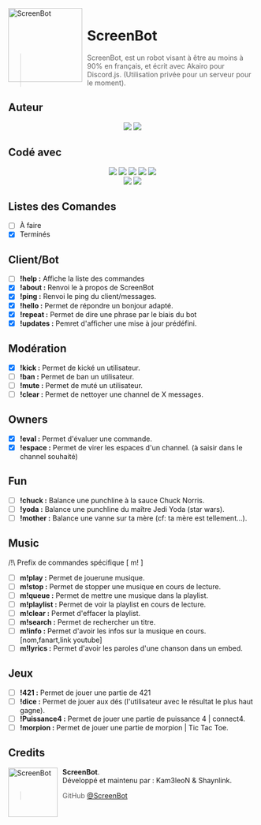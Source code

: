 <img width="150" height="150" align="left" style="float: left; margin: 0 10px 0 0;" alt="ScreenBot" src="https://cdn.discordapp.com/attachments/611997398410985492/612053510770655233/screenbot.png">

# ScreenBot
> ScreenBot, est un robot visant à être au moins à 90% en français, et écrit avec Akairo pour Discord.js.
(Utilisation privée pour un serveur pour le moment).

## Auteur
<p align=center>
<img src="https://cdn.discordapp.com/attachments/611997398410985492/619638360016814081/Kam3leoN.png"> <img src="https://cdn.discordapp.com/attachments/611997398410985492/619638371811196960/Shaynlink.png">
</p>

## Codé avec
<p align=center>
<img src="https://cdn.discordapp.com/attachments/611997398410985492/619522922477781003/javascript.png"> <img src="https://media.discordapp.net/attachments/611997398410985492/619522924277399572/nodejs.png"> <img src="https://cdn.discordapp.com/attachments/611997398410985492/619522925623640090/discordjs.png"> <img src="https://cdn.discordapp.com/attachments/611997398410985492/619522929776001025/akairo.png"> <img src="https://cdn.discordapp.com/attachments/611997398410985492/619522932678328320/version.png">
</br>
<img src="https://img.shields.io/badge/license-MIT-green"> <img src="https://img.shields.io/badge/build-passing-brightgreen">
</p>

## Listes des Comandes
- [ ] À faire
- [x] Terminés

## Client/Bot
- [ ] **!help :** Affiche la liste des commandes
- [x] **!about :** Renvoi le à propos de ScreenBot
- [x] **!ping :** Renvoi le ping du client/messages.
- [x] **!hello :** Permet de répondre un bonjour adapté.
- [x] **!repeat :** Permet de dire une phrase par le biais du bot
- [x] **!updates :** Pemret d'afficher une mise à jour prédéfini.

## Modération
- [x] **!kick :** Permet de kické un utilisateur.
- [ ] **!ban :** Permet de ban un utilisateur.
- [ ] **!mute :** Permet de muté un utilisateur.
- [ ] **!clear :** Permet de nettoyer une channel de X messages.

## Owners
- [x] **!eval :** Permet d'évaluer une commande.
- [x] **!espace :** Permet de virer les espaces d'un channel. (à saisir dans le channel souhaité)

## Fun
- [ ] **!chuck :** Balance une punchline à la sauce Chuck Norris.
- [ ] **!yoda :** Balance une punchline du maître Jedi Yoda (star wars).
- [ ] **!mother :** Balance une vanne sur ta mère (cf: ta mère est tellement...).

## Music
/!\ Prefix de commandes spécifique [ m! ]
- [ ] **m!play :** Permet de jouerune musique.
- [ ] **m!stop :** Permet de stopper une musique en cours de lecture.
- [ ] **m!queue :** Permet de mettre une musique dans la playlist.
- [ ] **m!playlist :** Permet de voir la playlist en cours de lecture.
- [ ] **m!clear :** Permet d'effacer la playlist.
- [ ] **m!search :** Permet de rechercher un titre.
- [ ] **m!info :** Permet d'avoir les infos sur la musique en cours. [nom,fanart,link youtube]
- [ ] **m!lyrics :** Permet d'avoir les paroles d'une chanson dans un embed.

## Jeux
- [ ] **!421 :** Permet de jouer une partie de 421
- [ ] **!dice :** Permet de jouer aux dés (l'utilisateur avec le résultat le plus haut gagne).
- [ ] **!Puissance4 :** Permet de jouer une partie de puissance 4 | connect4.
- [ ] **!morpion :** Permet de jouer une partie de morpion | Tic Tac Toe.

## Credits
<img src="https://cdn.discordapp.com/attachments/611997398410985492/612053510770655233/screenbot.png" width="100" height="100" align="left" style="float: left; margin: 0 10px 0 0;" alt="ScreenBot" >

**ScreenBot**.  
Développé et maintenu par : Kam3leoN & Shaynlink.
> GitHub [@ScreenBot](https://github.com/Kam3leoN/ScreenBot/)

